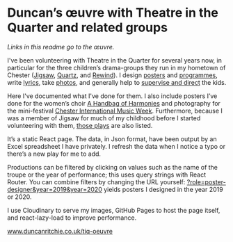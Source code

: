 # Duncan’s œuvre with Theatre in the Quarter and related groups

<i>Links in this readme go to the &oelig;uvre.</i>

I've been volunteering with Theatre in the Quarter for several years now, in particular for the three children’s drama-groups they run in my hometown of Chester ([Jigsaw](https://www.duncanritchie.co.uk/tiq-oeuvre/?troupe=jigsaw-music-theatre), [Quartz](https://www.duncanritchie.co.uk/tiq-oeuvre/?troupe=quartz-youth-theatre), and [Rewind](https://www.duncanritchie.co.uk/tiq-oeuvre/?troupe=rewind-youth-theatre)). I design [posters](https://www.duncanritchie.co.uk/tiq-oeuvre/?role=poster-designer) and [programmes](https://www.duncanritchie.co.uk/tiq-oeuvre/?role=programme-designer), write [lyrics](https://www.duncanritchie.co.uk/tiq-oeuvre/?role=lyricist), take [photos](https://www.duncanritchie.co.uk/tiq-oeuvre/?role=photographer), and generally help to [supervise and direct](https://www.duncanritchie.co.uk/tiq-oeuvre/?role=assistant-director) the kids.

Here I've documented what I've done for them. I also include posters I’ve done for the women’s choir [A Handbag of Harmonies](https://www.duncanritchie.co.uk/tiq-oeuvre/?role=poster-designer&troupe=handbag-of-harmonies) and photography for the mini-festival [Chester International Music Week](https://www.duncanritchie.co.uk/tiq-oeuvre/?slug=chester-international-music-week). Furthermore, because I was a member of Jigsaw for much of my childhood before I started volunteering with them, [those plays](https://www.duncanritchie.co.uk/tiq-oeuvre/?role=actor&troupe=jigsaw-music-theatre) are also listed.

It’s a static React page. The data, in Json format, have been output by an Excel spreadsheet I have privately. I refresh the data when I notice a typo or there’s a new play for me to add.

Productions can be filtered by clicking on values such as the name of the troupe or the year of performance; this uses query strings with React Router. You can combine filters by changing the URL yourself: [?role=poster-designer&year=2019&year=2020](https://www.duncanritchie.co.uk/tiq-oeuvre/?role=poster-designer&year=2019&year=2020) yields posters I designed in the year 2019 or 2020.

I use Cloudinary to serve my images, GitHub Pages to host the page itself, and react-lazy-load to improve performance.

www.duncanritchie.co.uk/tiq-oeuvre
